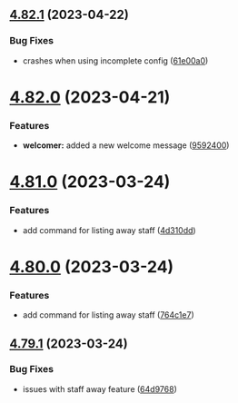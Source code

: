 ## [4.82.1](https://github.com/onesoft-sudo/sudobot/compare/v4.82.0...v4.82.1) (2023-04-22)


### Bug Fixes

* crashes when using incomplete config ([61e00a0](https://github.com/onesoft-sudo/sudobot/commit/61e00a0449f8aded2cb9092da3abb95ad6a874c0))



# [4.82.0](https://github.com/onesoft-sudo/sudobot/compare/v4.81.0...v4.82.0) (2023-04-21)


### Features

* **welcomer:** added a new welcome message ([9592400](https://github.com/onesoft-sudo/sudobot/commit/95924003e6a940210f4cbb24c71a3be26ed1d0ff))



# [4.81.0](https://github.com/onesoft-sudo/sudobot/compare/v4.80.0...v4.81.0) (2023-03-24)


### Features

* add command for listing away staff ([4d310dd](https://github.com/onesoft-sudo/sudobot/commit/4d310dde0133e9f2269d7eab70dfe86ecdeaf600))



# [4.80.0](https://github.com/onesoft-sudo/sudobot/compare/v4.79.1...v4.80.0) (2023-03-24)


### Features

* add command for listing away staff ([764c1e7](https://github.com/onesoft-sudo/sudobot/commit/764c1e75bda142b29f82e4a8970ca1466b735413))



## [4.79.1](https://github.com/onesoft-sudo/sudobot/compare/v4.79.0...v4.79.1) (2023-03-24)


### Bug Fixes

* issues with staff away feature ([64d9768](https://github.com/onesoft-sudo/sudobot/commit/64d9768da03c47040fcd734d296e523b5f3f640e))



